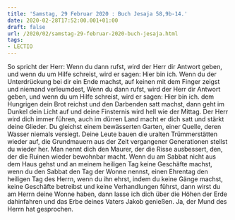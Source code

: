 ```yaml
---
title: 'Samstag, 29 Februar 2020 : Buch Jesaja 58,9b-14.'
date: 2020-02-28T17:52:00.001+01:00
draft: false
url: /2020/02/samstag-29-februar-2020-buch-jesaja.html
tags: 
- LECTIO
---
```


So spricht der Herr: Wenn du dann rufst, wird der Herr dir Antwort geben, und wenn du um Hilfe schreist, wird er sagen: Hier bin ich. Wenn du der Unterdrückung bei dir ein Ende machst, auf keinen mit dem Finger zeigst und niemand verleumdest, Wenn du dann rufst, wird der Herr dir Antwort geben, und wenn du um Hilfe schreist, wird er sagen: Hier bin ich. dem Hungrigen dein Brot reichst und den Darbenden satt machst, dann geht im Dunkel dein Licht auf und deine Finsternis wird hell wie der Mittag. Der Herr wird dich immer führen, auch im dürren Land macht er dich satt und stärkt deine Glieder. Du gleichst einem bewässerten Garten, einer Quelle, deren Wasser niemals versiegt. Deine Leute bauen die uralten Trümmerstätten wieder auf, die Grundmauern aus der Zeit vergangener Generationen stellst du wieder her. Man nennt dich den Maurer, der die Risse ausbessert, den, der die Ruinen wieder bewohnbar macht. Wenn du am Sabbat nicht aus dem Haus gehst und an meinem heiligen Tag keine Geschäfte machst, wenn du den Sabbat den Tag der Wonne nennst, einen Ehrentag den heiligen Tag des Herrn, wenn du ihn ehrst, indem du keine Gänge machst, keine Geschäfte betreibst und keine Verhandlungen führst, dann wirst du am Herrn deine Wonne haben, dann lasse ich dich über die Höhen der Erde dahinfahren und das Erbe deines Vaters Jakob genießen. Ja, der Mund des Herrn hat gesprochen.